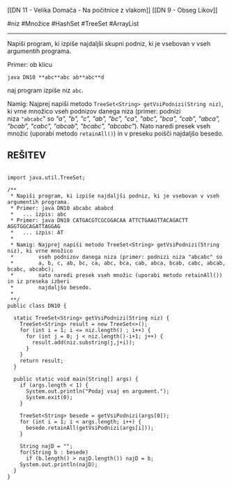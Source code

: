 [[DN 11 - Velika Domača - Na počitnice z vlakom]]
[[DN 9 - Obseg Likov]]

#niz #Množice #HashSet #TreeSet #ArrayList 

---

Napiši program, ki izpiše najdaljši skupni podniz, ki je vsebovan v vseh argumentih programa.

Primer: ob klicu

`java DN10 **abc**abc ab**abc**d`

naj program izpiše niz `abc`.

Namig: Najprej napiši metodo `TreeSet<String> getVsiPodnizi(String niz)`, ki vrne množico vseh podnizov danega niza (primer: podnizi niza `"abcabc`" so *"a", "b", "c", "ab", "bc", "ca", "abc", "bca", "cab", "abca", "bcab", "cabc", "abcab", "bcabc", "abcabc"*). Nato naredi presek vseh množic (uporabi metodo `retainAll()`) in v preseku poišči najdaljšo besedo.


## REŠITEV
```

import java.util.TreeSet;

/**
 * Napiši program, ki izpiše najdaljši podniz, ki je vsebovan v vseh argumentih programa.
 * Primer: java DN10 abcabc ababcd
 *   ... izpis: abc
 * Primer: java DN10 CATGACGTCGCGGACAA ATTCTGAAGTTACAGACTT AGGTGGCAGATTAGGAG
 *   ... izpis: AT
 *
 * Namig: Najprej napiši metodo TreeSet<String> getVsiPodnizi(String niz), ki vrne množico
 *        vseh podnizov danega niza (primer: podnizi niza "abcabc" so
 *        a, b, c, ab, bc, ca, abc, bca, cab, abca, bcab, cabc, abcab, bcabc, abcabc);
 *        nato naredi presek vseh množic (uporabi metodo retainAll()) in iz preseka izberi
 *        najdaljšo besedo.
 *
 **/
public class DN10 {

  static TreeSet<String> getVsiPodnizi(String niz) {
    TreeSet<String> result = new TreeSet<>();
    for (int i = 1; i <= niz.length() ; i++) {
      for (int j = 0; j < niz.length()-i+1; j++) {
        result.add(niz.substring(j,j+i));
      }
    }
    return result;
  }

  public static void main(String[] args) {
    if (args.length < 1) {
      System.out.println("Podaj vsaj en argument.");
      System.exit(0);
    }

    TreeSet<String> besede = getVsiPodnizi(args[0]);
    for (int i = 1; i < args.length; i++) {
      besede.retainAll(getVsiPodnizi(args[i]));
    }

    String najD = "";
    for(String b : besede)
      if (b.length() > najD.length()) najD = b;
    System.out.println(najD);
  }
}

```

